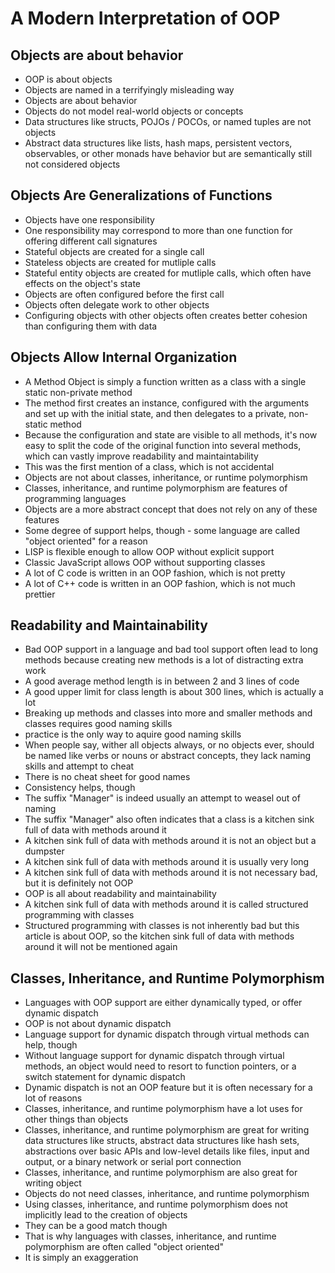 # A Modern Interpretation of OOP

## Objects are about behavior
* OOP is about objects
* Objects are named in a terrifyingly misleading way
* Objects are about behavior
* Objects do not model real-world objects or concepts
* Data structures like structs, POJOs / POCOs, or named tuples are not objects
* Abstract data structures like lists, hash maps, persistent vectors, observables, or other monads have behavior but are semantically still not considered objects

## Objects Are Generalizations of Functions
* Objects have one responsibility
* One responsibility may correspond to more than one function for offering different call signatures
* Stateful objects are created for a single call
* Stateless objects are created for mutliple calls
* Stateful entity objects are created for mutliple calls, which often have effects on the object's state
* Objects are often configured before the first call
* Objects often delegate work to other objects
* Configuring objects with other objects often creates better cohesion than configuring them with data

## Objects Allow Internal Organization
* A Method Object is simply a function written as a class with a single static non-private method
* The method first creates an instance, configured with the arguments and set up with the initial state, and then delegates to a private, non-static method
* Because the configuration and state are visible to all methods, it's now easy to split the code of the original function into several methods, which can vastly improve readability and maintaintability
* This was the first mention of a class, which is not accidental
* Objects are not about classes, inheritance, or runtime polymorphism
* Classes, inheritance, and runtime polymorphism are features of programming languages
* Objects are a more abstract concept that does not rely on any of these features
* Some degree of support helps, though - some language are called "object oriented" for a reason
* LISP is flexible enough to allow OOP without explicit support
* Classic JavaScript allows OOP without supporting classes
* A lot of C code is written in an OOP fashion, which is not pretty
* A lot of C++ code is written in an OOP fashion, which is not much prettier

## Readability and Maintainability
* Bad OOP support in a language and bad tool support often lead to long methods because creating new methods is a lot of distracting extra work
* A good average method length is in between 2 and 3 lines of code
* A good upper limit for class length is about 300 lines, which is actually a lot
* Breaking up methods and classes into more and smaller methods and classes requires good naming skills
* practice is the only way to aquire good naming skills
* When people say, wither all objects always, or no objects ever, should be named like verbs or nouns or abstract concepts, they lack naming skills and attempt to cheat
* There is no cheat sheet for good names
* Consistency helps, though
* The suffix "Manager" is indeed usually an attempt to weasel out of naming
* The suffix "Manager" also often indicates that a class is a kitchen sink full of data with methods around it
* A kitchen sink full of data with methods around it is not an object but a dumpster
* A kitchen sink full of data with methods around it is usually very long
* A kitchen sink full of data with methods around it is not necessary bad, but it is definitely not OOP
* OOP is all about readability and maintainability
* A kitchen sink full of data with methods around it is called structured programming with classes
* Structured programming with classes is not inherently bad but this article is about OOP, so the kitchen sink full of data with methods around it will not be mentioned again

## Classes, Inheritance, and Runtime Polymorphism
* Languages with OOP support are either dynamically typed, or offer dynamic dispatch
* OOP is not about dynamic dispatch
* Language support for dynamic dispatch through virtual methods can help, though
* Without language support for dynamic dispatch through virtual methods, an object would need to resort to function pointers, or a switch statement for dynamic dispatch
* Dynamic dispatch is not an OOP feature but it is often necessary for a lot of reasons
* Classes, inheritance, and runtime polymorphism have a lot uses for other things than objects
* Classes, inheritance, and runtime polymorphism are great for writing data structures like structs, abstract data structures like hash sets, abstractions over basic APIs and low-level details like files, input and output, or a binary network or serial port connection
* Classes, inheritance, and runtime polymorphism are also great for writing object
* Objects do not need classes, inheritance, and runtime polymorphism
* Using classes, inheritance, and runtime polymorphism does not implicitly lead to the creation of objects
* They can be a good match though
* That is why languages with classes, inheritance, and runtime polymorphism are often called "object oriented"
* It is simply an exaggeration